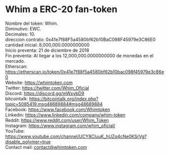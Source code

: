 # Whim a ERC-20 fan-token 
Nombre del token: Whim.  
Diminutivo: EWC.  
Decimales: 10.  
direccion contrato: 0x41e7f88F5a4580bf62b10BaC098F45979e3C86E0  
cantidad inicial: 8,000,000.0000000000  
Inicio preventa: 21 de diciembre de 2018  
Fin preventa: Al llegar a los 12,000,000.0000000000 de monedas en el mercado.  
Etherscan: https://etherscan.io/token/0x41e7f88f5a4580bf62b10bac098f45979e3c86e0   
Website: https://whimtoken.com  
Twitter: https://twitter.com/Whim_Oficial  
Discord: https://discord.gg/mWxybD9   
bitcointalk: https://bitcointalk.org/index.php?topic=5085419.msg48689884#msg48689884  
Facebook: https://www.facebook.com/Whimtoken  
Linkedin: https://www.linkedin.com/company/whim-token  
Reddit: https://www.reddit.com/user/Whim_Token    
Instagram: https://www.instagram.com/whim_oficial/    
YouTube: https://www.youtube.com/channel/UCY8CIuuK_hUZq4cNe0KSrVg?disable_polymer=true  
Contact mail: contact@whimtoken.com  
